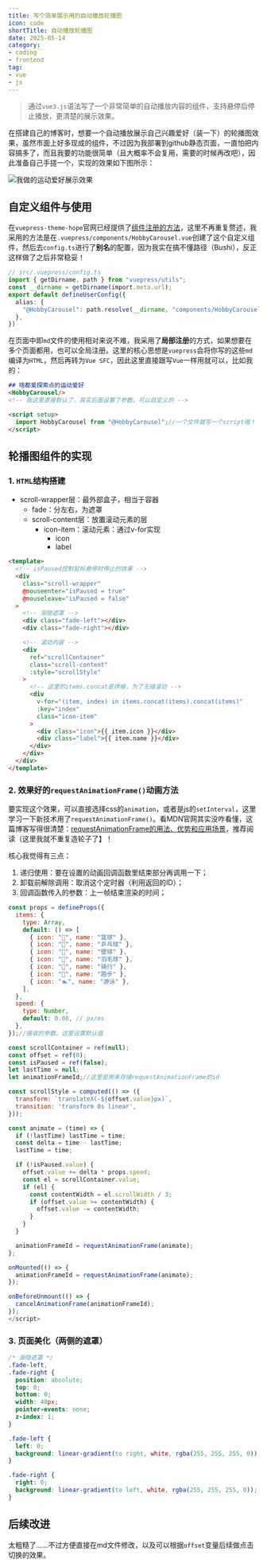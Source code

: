 ```yaml
---
title: 写个简单展示用的自动播放轮播图
icon: code
shortTitle: 自动播放轮播图
date: 2025-05-14
category: 
- coding
- frontend
tag:
- vue
- js
---
```


> 通过`vue3.js`语法写了一个非常简单的自动播放内容的组件，支持悬停后停止播放，更清楚的展示效果。

<!-- more -->

在搭建自己的博客时，想要一个自动播放展示自己兴趣爱好（装一下）的轮播图效果，虽然市面上好多现成的组件，不过因为我部署到github静态页面，一直怕把内容搞多了，而且我要的功能很简单（且大概率不会复用，需要的时候再改吧），因此准备自己手搓一个，实现的效果如下图所示：

![我做的运动爱好展示效果](../../.vuepress/public/assets/images/hobbies.gif)

## 自定义组件与使用

在`vuepress-theme-hope`官网已经提供了[组件注册的方法](https://theme-hope.vuejs.press/zh/guide/component/sfc.html#doc-changelog)，这里不再重复赘述，我采用的方法是在`.vuepress/components/HobbyCarousel.vue`创建了这个自定义组件，然后去`config.ts`进行了**别名**的配置，因为我实在搞不懂路径（Bushi），反正这样做了之后非常稳妥！

```ts
// src/.vuepress/config.ts
import { getDirname, path } from "vuepress/utils";
const __dirname = getDirname(import.meta.url);
export default defineUserConfig({
  alias: {
    "@HobbyCarousel": path.resolve(__dirname, "components/HobbyCarousel.vue"),
  },
})
```
在页面中即`md`文件的使用相对来说不难，我采用了**局部注册**的方式，如果想要在多个页面都用，也可以全局注册。这里的核心思想是`vuepress`会将你写的这些`md`编译为`HTML`，然后再转为`Vue SFC`，因此这里直接跟写`Vue`一样用就可以，比如我的：
```md
## 啥都爱探索点的运动爱好
<HobbyCarousel/>
<!-- 我这里直接默认了，其实后面设置了参数，可以自定义的 -->

<script setup>
  import HobbyCarousel from "@HobbyCarousel";//一个文件就写一个script哦！
</script>
```

## 轮播图组件的实现

### 1. `HTML`结构搭建
- scroll-wrapper层：最外部盒子，相当于容器
  - fade：分左右，为遮罩
  - scroll-content层：放置滚动元素的层
    - icon-item：滚动元素：通过v-for实现
      - icon
      - label

```html :collapsed-lines=10
<template>
  <!-- isPaused控制鼠标悬停时停止的效果 -->
  <div
    class="scroll-wrapper"
    @mouseenter="isPaused = true"
    @mouseleave="isPaused = false"
  >
    <!-- 渐隐遮罩 -->
    <div class="fade-left"></div>
    <div class="fade-right"></div>

    <!-- 滚动内容 -->
    <div
      ref="scrollContainer"
      class="scroll-content"
      :style="scrollStyle"
    >
      <!-- 这里的items.concat是拼接，为了无缝滚动 -->
      <div
        v-for="(item, index) in items.concat(items).concat(items)"
        :key="index"
        class="icon-item"
      >
        <div class="icon">{{ item.icon }}</div>
        <div class="label">{{ item.name }}</div>
      </div>
    </div>
  </div>
</template>
```

### 2. 效果好的`requestAnimationFrame()`动画方法

要实现这个效果，可以直接选择css的`animation`，或者是js的`setInterval`，这里学习一下新技术用了`requestAnimationFrame()`。看MDN官网其实没咋看懂，这篇博客写得很清楚：[requestAnimationFrame的用法、优势和应用场景](https://juejin.cn/post/7431004279819288613)，推荐阅读（这里我就不重复造轮子了】！

核心我觉得有三点：
1. 递归使用：要在设置的动画回调函数里结束部分再调用一下；
2. 卸载前解除调用：取消这个定时器（利用返回的ID）；
3. 回调函数传入的参数：上一帧结束渲染的时间；

```js :collapsed-lines=10
const props = defineProps({
  items: {
    type: Array,
    default: () => [
      { icon: "🏀", name: "篮球" },
      { icon: "🏓", name: "乒乓球" },
      { icon: "🎾", name: "壁球" },
      { icon: "🏸", name: "羽毛球" },
      { icon: "🚴", name: "骑行" },
      { icon: "🏃", name: "跑步" },
      { icon: "🏊", name: "游泳" },
    ],
  },
  speed: {
    type: Number,
    default: 0.08, // px/ms
  },
});//接收的参数，这里设置默认值

const scrollContainer = ref(null);
const offset = ref(0);
const isPaused = ref(false);
let lastTime = null;
let animationFrameId;//这里是用来存储requestAnimationFrame的id

const scrollStyle = computed(() => ({
  transform: `translateX(-${offset.value}px)`,
  transition: 'transform 0s linear',
}));

const animate = (time) => {
  if (!lastTime) lastTime = time;
  const delta = time - lastTime;
  lastTime = time;

  if (!isPaused.value) {
    offset.value += delta * props.speed;
    const el = scrollContainer.value;
    if (el) {
      const contentWidth = el.scrollWidth / 3;
      if (offset.value >= contentWidth) {
        offset.value -= contentWidth;
      }
    }
  }

  animationFrameId = requestAnimationFrame(animate);
};

onMounted(() => {
  animationFrameId = requestAnimationFrame(animate);
});

onBeforeUnmount(() => {
  cancelAnimationFrame(animationFrameId);
});
</script>

```


### 3. 页面美化（两侧的遮罩）

```css :collapsed-lines=10
/* 渐隐遮罩 */
.fade-left,
.fade-right {
  position: absolute;
  top: 0;
  bottom: 0;
  width: 40px;
  pointer-events: none;
  z-index: 1;
}

.fade-left {
  left: 0;
  background: linear-gradient(to right, white, rgba(255, 255, 255, 0));
}

.fade-right {
  right: 0;
  background: linear-gradient(to left, white, rgba(255, 255, 255, 0));
}
```

## 后续改进

太粗糙了......不过方便直接在md文件修改，以及可以根据`offset`变量后续做点击切换的效果。